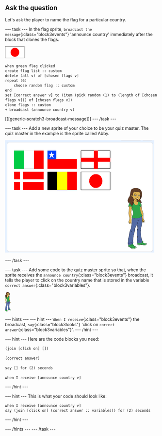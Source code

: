 ## Ask the question

Let's ask the player to name the flag for a particular country.

--- task ---
In the flag sprite, `broadcast the message`{:class="block3events"} 'announce country' immediately after the block that clones the flags.

![Flag sprite](images/flag-sprite.png)

```blocks3
when green flag clicked
create flag list :: custom
delete (all v) of [chosen flags v]
repeat (6)
    choose random flag :: custom
end
set [correct answer v] to (item (pick random (1) to (length of [chosen flags v])) of [chosen flags v])
clone flags :: custom
+ broadcast (announce country v)

```

[[[generic-scratch3-broadcast-message]]]
--- /task ---

--- task ---
Add a new sprite of your choice to be your quiz master. The quiz master in the example is the sprite called Abby.

![Abby sprite](images/bear-sprite.png)

--- /task ---

--- task ---
Add some code to the quiz master sprite so that, when the sprite receives the `announce country`{:class="block3events"} broadcast, it tells the player to click on the country name that is stored in the variable `correct answer`{:class="block3variables"}.

![Character sprite](images/char-sprite.png)

--- hints ---
--- hint ---
`When I receive`{:class="block3events"} the broadcast, `say`{:class="block3looks"} 'click on `correct answer`{:class="block3variables"}'.
--- /hint ---

--- hint ---
Here are the code blocks you need:

```blocks3
(join [click on] [])

(correct answer)

say [] for (2) seconds

when I receive [announce country v]
```

--- /hint ---

--- hint ---
This is what your code should look like:

```blocks3
when I receive [announce country v]
say (join [click on] (correct answer :: variables)) for (2) seconds
```
--- /hint ---

--- /hints ---
--- /task ---

